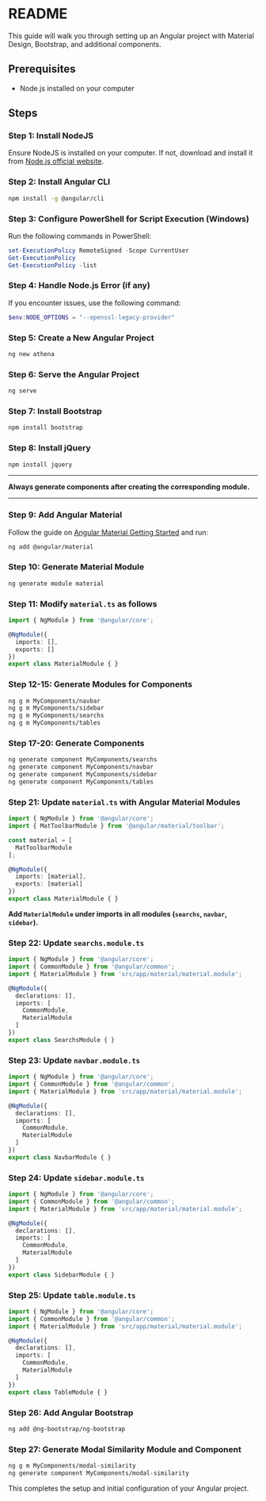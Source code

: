 # README

This guide will walk you through setting up an Angular project with Material Design, Bootstrap, and additional components.

## Prerequisites

- Node.js installed on your computer

## Steps

### Step 1: Install NodeJS

Ensure NodeJS is installed on your computer. If not, download and install it from [Node.js official website](https://nodejs.org/).

### Step 2: Install Angular CLI

```bash
npm install -g @angular/cli
```

### Step 3: Configure PowerShell for Script Execution (Windows)

Run the following commands in PowerShell:

```powershell
set-ExecutionPolicy RemoteSigned -Scope CurrentUser
Get-ExecutionPolicy
Get-ExecutionPolicy -list
```

### Step 4: Handle Node.js Error (if any)

If you encounter issues, use the following command:

```powershell
$env:NODE_OPTIONS = "--openssl-legacy-provider"
```

### Step 5: Create a New Angular Project

```bash
ng new athena
```

### Step 6: Serve the Angular Project

```bash
ng serve
```

### Step 7: Install Bootstrap

```bash
npm install bootstrap
```

### Step 8: Install jQuery

```bash
npm install jquery
```

---

**Always generate components after creating the corresponding module.**

---

### Step 9: Add Angular Material

Follow the guide on [Angular Material Getting Started](https://material.angular.io/guide/getting-started) and run:

```bash
ng add @angular/material
```

### Step 10: Generate Material Module

```bash
ng generate module material
```

### Step 11: Modify `material.ts` as follows

```typescript
import { NgModule } from '@angular/core';

@NgModule({
  imports: [],
  exports: []
})
export class MaterialModule { }
```

### Step 12-15: Generate Modules for Components

```bash
ng g m MyComponents/navbar
ng g m MyComponents/sidebar
ng g m MyComponents/searchs
ng g m MyComponents/tables
```

### Step 17-20: Generate Components

```bash
ng generate component MyComponents/searchs
ng generate component MyComponents/navbar
ng generate component MyComponents/sidebar
ng generate component MyComponents/tables
```

### Step 21: Update `material.ts` with Angular Material Modules

```typescript
import { NgModule } from '@angular/core';
import { MatToolbarModule } from '@angular/material/toolbar';

const material = [
  MatToolbarModule
];

@NgModule({
  imports: [material],
  exports: [material]
})
export class MaterialModule { }
```

**Add `MaterialModule` under imports in all modules (`searchs`, `navbar`, `sidebar`).**

### Step 22: Update `searchs.module.ts`

```typescript
import { NgModule } from '@angular/core';
import { CommonModule } from '@angular/common';
import { MaterialModule } from 'src/app/material/material.module';

@NgModule({
  declarations: [],
  imports: [
    CommonModule,
    MaterialModule
  ]
})
export class SearchsModule { }
```

### Step 23: Update `navbar.module.ts`

```typescript
import { NgModule } from '@angular/core';
import { CommonModule } from '@angular/common';
import { MaterialModule } from 'src/app/material/material.module';

@NgModule({
  declarations: [],
  imports: [
    CommonModule,
    MaterialModule
  ]
})
export class NavbarModule { }
```

### Step 24: Update `sidebar.module.ts`

```typescript
import { NgModule } from '@angular/core';
import { CommonModule } from '@angular/common';
import { MaterialModule } from 'src/app/material/material.module';

@NgModule({
  declarations: [],
  imports: [
    CommonModule,
    MaterialModule
  ]
})
export class SidebarModule { }
```

### Step 25: Update `table.module.ts`

```typescript
import { NgModule } from '@angular/core';
import { CommonModule } from '@angular/common';
import { MaterialModule } from 'src/app/material/material.module';

@NgModule({
  declarations: [],
  imports: [
    CommonModule,
    MaterialModule
  ]
})
export class TableModule { }
```

### Step 26: Add Angular Bootstrap

```bash
ng add @ng-bootstrap/ng-bootstrap
```

### Step 27: Generate Modal Similarity Module and Component

```bash
ng g m MyComponents/modal-similarity
ng generate component MyComponents/modal-similarity
```

This completes the setup and initial configuration of your Angular project.
